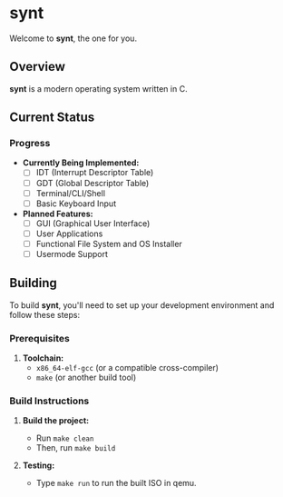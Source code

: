 # synt

Welcome to **synt**, the one for you.

## Overview

**synt** is a modern operating system written in C.

## Current Status

### Progress

- **Currently Being Implemented:**
  - [ ] IDT (Interrupt Descriptor Table)
  - [ ] GDT (Global Descriptor Table)
  - [ ] Terminal/CLI/Shell
  - [ ] Basic Keyboard Input

- **Planned Features:**
  - [ ] GUI (Graphical User Interface)
  - [ ] User Applications
  - [ ] Functional File System and OS Installer
  - [ ] Usermode Support

## Building

To build **synt**, you'll need to set up your development environment and follow these steps:

### Prerequisites

1. **Toolchain:**
   - `x86_64-elf-gcc` (or a compatible cross-compiler)
   - `make` (or another build tool)

### Build Instructions

1. **Build the project:**
   - Run `make clean`
   - Then, run `make build`

2. **Testing:**
   - Type `make run` to run the built ISO in qemu.